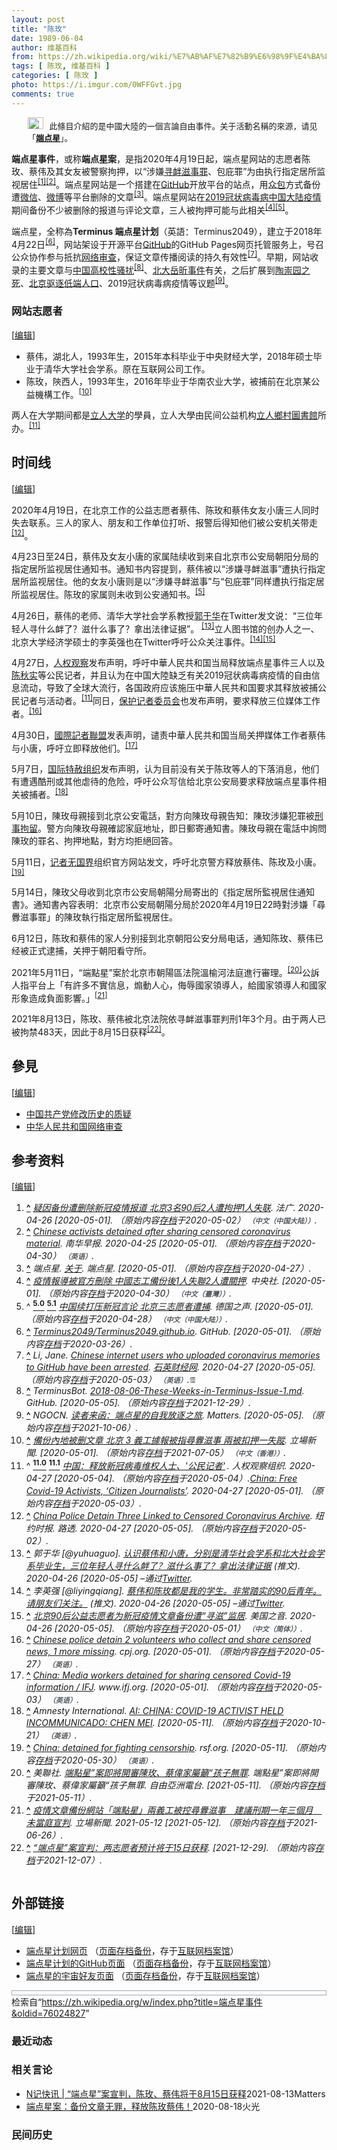 ```yaml
---
layout: post
title: "陈玫"
date: 1989-06-04
author: 维基百科
from: https://zh.wikipedia.org/wiki/%E7%AB%AF%E7%82%B9%E6%98%9F%E4%BA%8B%E4%BB%B6
tags: [ 陈玫, 维基百科 ]
categories: [ 陈玫 ]
photo: https://i.imgur.com/0WFFGvt.jpg
comments: true
---
```

<div class="mw-content-ltr mw-parser-output" lang="zh" dir="ltr"><style data-mw-deduplicate="TemplateStyles:r85100532">.mw-parser-output .hatnote{font-size:small}.mw-parser-output div.hatnote{padding-left:2em;margin-bottom:0.8em;margin-top:0.8em}.mw-parser-output .hatnote-notice-img::after{content:"\202f \202f \202f \202f "}.mw-parser-output .hatnote-notice-img-small::after{content:"\202f \202f "}.mw-parser-output .hatnote+link+.hatnote{margin-top:-0.5em}body.skin-minerva .mw-parser-output .hatnote-notice-img,body.skin-minerva .mw-parser-output .hatnote-notice-img-small{display:none}@media print{body.ns-0 .mw-parser-output .hatnote{display:none!important}}</style><div role="note" class="hatnote navigation-not-searchable"><span class="noviewer hatnote-notice-img" typeof="mw:File"><a href="/wiki/Wikipedia:%E6%B6%88%E6%AD%A7%E4%B9%89" title="Wikipedia:消歧义"><img alt="" src="//upload.wikimedia.org/wikipedia/commons/thumb/5/5f/Disambig_gray.svg/25px-Disambig_gray.svg.png" decoding="async" width="25" height="19" class="mw-file-element" srcset="//upload.wikimedia.org/wikipedia/commons/thumb/5/5f/Disambig_gray.svg/38px-Disambig_gray.svg.png 1.5x, //upload.wikimedia.org/wikipedia/commons/thumb/5/5f/Disambig_gray.svg/50px-Disambig_gray.svg.png 2x" data-file-width="220" data-file-height="168"></a></span>此條目介紹的是中國大陸的一個言論自由事件。关于活動名稱的來源，请见「<b><a href="/wiki/%E7%AB%AF%E7%82%B9%E6%98%9F" title="端点星">端点星</a></b>」。</div>
<p><b>端点星事件</b>，或称<b>端点星案</b>，是指2020年4月19日起，端点星网站的志愿者陈玫、蔡伟及其女友被警察拘押，以“涉嫌<a href="/wiki/%E5%AF%BB%E8%A1%85%E6%BB%8B%E4%BA%8B%E7%BD%AA" title="寻衅滋事罪">寻衅滋事罪</a>、包庇罪”为由执行指定居所监视居住<sup id="cite_ref-1" class="reference"><a href="#cite_note-1"><span class="cite-bracket">[</span>1<span class="cite-bracket">]</span></a></sup><sup id="cite_ref-2" class="reference"><a href="#cite_note-2"><span class="cite-bracket">[</span>2<span class="cite-bracket">]</span></a></sup>。端点星网站是一个搭建在<a href="/wiki/GitHub" title="GitHub">GitHub</a>开放平台的站点，用<a href="/wiki/%E4%BC%97%E5%8C%85" title="众包">众包</a>方式备份遭<a href="/wiki/%E5%BE%AE%E4%BF%A1" title="微信">微信</a>、<a href="/wiki/%E5%BE%AE%E5%8D%9A" class="mw-disambig" title="微博">微博</a>等平台删除的文章<sup id="cite_ref-3" class="reference"><a href="#cite_note-3"><span class="cite-bracket">[</span>3<span class="cite-bracket">]</span></a></sup>。端点星网站在<a href="/wiki/2019%E5%86%A0%E7%8A%B6%E7%97%85%E6%AF%92%E7%97%85%E4%B8%AD%E5%9B%BD%E5%A4%A7%E9%99%86%E7%96%AB%E6%83%85" title="2019冠状病毒病中国大陆疫情">2019冠状病毒病中国大陆疫情</a>期间备份不少被删除的报道与评论文章，三人被拘押可能与此相关<sup id="cite_ref-:0_4-0" class="reference"><a href="#cite_note-:0-4"><span class="cite-bracket">[</span>4<span class="cite-bracket">]</span></a></sup><sup id="cite_ref-:1_5-0" class="reference"><a href="#cite_note-:1-5"><span class="cite-bracket">[</span>5<span class="cite-bracket">]</span></a></sup>。
</p>
<meta property="mw:PageProp/toc">
<div class="mw-heading mw-heading2"></div>
<p>端点星，全称為<b>Terminus 端点星计划</b>（英語：<span lang="en">Terminus2049</span>），建立于2018年4月22日<sup id="cite_ref-github_6-0" class="reference"><a href="#cite_note-github-6"><span class="cite-bracket">[</span>6<span class="cite-bracket">]</span></a></sup>，网站架设于开源平台<a href="/wiki/GitHub" title="GitHub">GitHub</a>的GitHub Pages网页托管服务上，号召公众协作参与抵抗<a href="/wiki/%E4%B8%AD%E5%8D%8E%E4%BA%BA%E6%B0%91%E5%85%B1%E5%92%8C%E5%9B%BD%E7%BD%91%E7%BB%9C%E5%AE%A1%E6%9F%A5" title="中华人民共和国网络审查">网络审查</a>，保证文章传播阅读的持久有效性<sup id="cite_ref-7" class="reference"><a href="#cite_note-7"><span class="cite-bracket">[</span>7<span class="cite-bracket">]</span></a></sup>。早期，网站收录的主要文章与<a href="/wiki/%EF%BC%83MeToo_(%E4%B8%AD%E5%9C%8B%E5%A4%A7%E9%99%B8)" title="＃MeToo (中國大陸)">中国高校性骚扰</a><sup id="cite_ref-8" class="reference"><a href="#cite_note-8"><span class="cite-bracket">[</span>8<span class="cite-bracket">]</span></a></sup>、<a href="/wiki/%E5%8C%97%E5%A4%A7%E5%B2%B3%E6%98%95%E4%BA%8B%E4%BB%B6" title="北大岳昕事件">北大岳昕事件</a>有关，之后扩展到<a href="/wiki/%E9%99%B6%E5%B4%87%E5%9B%AD%E4%BA%8B%E4%BB%B6" title="陶崇园事件">陶崇园之死</a>、<a href="/wiki/2017%E5%B9%B4%E5%8C%97%E4%BA%AC%E5%AE%89%E5%85%A8%E9%9A%90%E6%82%A3%E6%8E%92%E6%9F%A5%E6%95%B4%E6%94%B9%E8%A1%8C%E5%8A%A8" title="2017年北京安全隐患排查整改行动">北京驱逐低端人口</a>、2019冠状病毒病疫情等议题<sup id="cite_ref-9" class="reference"><a href="#cite_note-9"><span class="cite-bracket">[</span>9<span class="cite-bracket">]</span></a></sup>。
</p>
<div class="mw-heading mw-heading3"><h3 id="网站志愿者"><span id=".E7.BD.91.E7.AB.99.E5.BF.97.E6.84.BF.E8.80.85"></span>网站志愿者</h3><span class="mw-editsection"><span class="mw-editsection-bracket">[</span><a href="/w/index.php?title=%E7%AB%AF%E7%82%B9%E6%98%9F%E4%BA%8B%E4%BB%B6&amp;action=edit&amp;section=2" title="编辑章节：网站志愿者"><span>编辑</span></a><span class="mw-editsection-bracket">]</span></span></div>
<ul><li>蔡伟，湖北人，1993年生，2015年本科毕业于中央财经大学，2018年硕士毕业于清华大学社会学系。原在互联网公司工作。</li>
<li>陈玫，陝西人，1993年生，2016年毕业于华南农业大学，被捕前在北京某公益機構工作。<sup id="cite_ref-lcxw_10-0" class="reference"><a href="#cite_note-lcxw-10"><span class="cite-bracket">[</span>10<span class="cite-bracket">]</span></a></sup></li></ul>
<p>两人在大学期间都是<a href="/wiki/%E7%AB%8B%E4%BA%BA%E5%A4%A7%E5%AD%A6" title="立人大学">立人大学</a>的學員，立人大學由民间公益机构<a href="/wiki/%E7%AB%8B%E4%BA%BA%E9%84%89%E6%9D%91%E5%9C%96%E6%9B%B8%E9%A4%A8" title="立人鄉村圖書館">立人鄉村圖書館</a>所办。<sup id="cite_ref-rqgc_11-0" class="reference"><a href="#cite_note-rqgc-11"><span class="cite-bracket">[</span>11<span class="cite-bracket">]</span></a></sup>
</p>
<div class="mw-heading mw-heading2"><h2 id="时间线"><span id=".E6.97.B6.E9.97.B4.E7.BA.BF"></span>时间线</h2><span class="mw-editsection"><span class="mw-editsection-bracket">[</span><a href="/w/index.php?title=%E7%AB%AF%E7%82%B9%E6%98%9F%E4%BA%8B%E4%BB%B6&amp;action=edit&amp;section=3" title="编辑章节：时间线"><span>编辑</span></a><span class="mw-editsection-bracket">]</span></span></div>
<p>2020年4月19日，在北京工作的公益志愿者蔡伟、陈玫和蔡伟女友小唐三人同时失去联系。三人的家人、朋友和工作单位打听、报警后得知他们被公安机关带走<sup id="cite_ref-12" class="reference"><a href="#cite_note-12"><span class="cite-bracket">[</span>12<span class="cite-bracket">]</span></a></sup>。
</p><p>4月23日至24日，蔡伟及女友小唐的家属陆续收到来自北京市公安局朝阳分局的指定居所监视居住通知书。通知书内容提到，蔡伟被以“涉嫌寻衅滋事”遭执行指定居所监视居住。他的女友小唐则是以“涉嫌寻衅滋事”与“包庇罪”同样遭执行指定居所监视居住。陈玫的家属则未收到公安通知书。<sup id="cite_ref-:1_5-1" class="reference"><a href="#cite_note-:1-5"><span class="cite-bracket">[</span>5<span class="cite-bracket">]</span></a></sup>
</p><p>4月26日，蔡伟的老师、清华大学社会学系教授<a href="/wiki/%E9%83%AD%E4%BA%8E%E5%8D%8E" title="郭于华">郭于华</a>在Twitter发文说：“三位年轻人寻什么衅了？滋什么事了？拿出法律证据”。 <sup id="cite_ref-13" class="reference"><a href="#cite_note-13"><span class="cite-bracket">[</span>13<span class="cite-bracket">]</span></a></sup>立人图书馆的创办人之一、北京大学经济学硕士的李英强也在Twitter呼吁公众关注事件。<sup id="cite_ref-14" class="reference"><a href="#cite_note-14"><span class="cite-bracket">[</span>14<span class="cite-bracket">]</span></a></sup><sup id="cite_ref-15" class="reference"><a href="#cite_note-15"><span class="cite-bracket">[</span>15<span class="cite-bracket">]</span></a></sup>
</p><p>4月27日，<a href="/wiki/%E4%BA%BA%E6%9D%83%E8%A7%82%E5%AF%9F" title="人权观察">人权观察</a>发布声明，呼吁中華人民共和国当局释放端点星事件三人以及<a href="/wiki/%E9%99%88%E7%A7%8B%E5%AE%9E_(%E5%BE%8B%E5%B8%88)" title="陈秋实 (律师)">陈秋实</a>等公民记者，并且认为在中国大陸缺乏有关2019冠状病毒病疫情的自由信息流动，导致了全球大流行，各国政府应该施压中華人民共和国要求其释放被捕公民记者与活动者。<sup id="cite_ref-rqgc_11-1" class="reference"><a href="#cite_note-rqgc-11"><span class="cite-bracket">[</span>11<span class="cite-bracket">]</span></a></sup>同日，<a href="/wiki/%E4%BF%9D%E6%8A%A4%E8%AE%B0%E8%80%85%E5%A7%94%E5%91%98%E4%BC%9A" class="mw-redirect" title="保护记者委员会">保护记者委员会</a>也发布声明，要求释放三位媒体工作者。<sup id="cite_ref-16" class="reference"><a href="#cite_note-16"><span class="cite-bracket">[</span>16<span class="cite-bracket">]</span></a></sup>
</p><p>4月30日，<a href="/wiki/%E5%9C%8B%E9%9A%9B%E8%A8%98%E8%80%85%E8%81%AF%E7%9B%9F" title="國際記者聯盟">國際記者聯盟</a>发表声明，谴责中華人民共和国当局关押媒体工作者蔡伟与小唐，呼吁立即释放他们。<sup id="cite_ref-17" class="reference"><a href="#cite_note-17"><span class="cite-bracket">[</span>17<span class="cite-bracket">]</span></a></sup>
</p><p>5月7日，<a href="/wiki/%E5%9B%BD%E9%99%85%E7%89%B9%E8%B5%A6%E7%BB%84%E7%BB%87" class="mw-redirect" title="国际特赦组织">国际特赦组织</a>发布声明，认为目前没有关于陈玫等人的下落消息，他们有遭遇酷刑或其他虐待的危险，呼吁公众写信给北京公安局要求释放端点星事件相关被捕者。<sup id="cite_ref-18" class="reference"><a href="#cite_note-18"><span class="cite-bracket">[</span>18<span class="cite-bracket">]</span></a></sup>
</p><p>5月10日，陳玫母親接到北京公安電話，對方向陳玫母親告知：陳玫涉嫌犯罪被<a href="/wiki/%E5%88%91%E4%BA%8B%E6%8B%98%E7%95%99" class="mw-redirect" title="刑事拘留">刑事拘留</a>。警方向陳玫母親確認家庭地址，即日郵寄通知書。陳玫母親在電話中詢問陳玫的罪名、拘押地點，對方均拒絕回答。
</p><p>5月11日，<a href="/wiki/%E8%AE%B0%E8%80%85%E6%97%A0%E5%9B%BD%E7%95%8C" class="mw-redirect" title="记者无国界">记者无国界</a>组织官方网站发文，呼吁北京警方释放蔡伟、陈玫及小唐。<sup id="cite_ref-19" class="reference"><a href="#cite_note-19"><span class="cite-bracket">[</span>19<span class="cite-bracket">]</span></a></sup>
</p><p>5月14日，陳玫父母收到北京市公安局朝陽分局寄出的《指定居所監視居住通知書》。通知書內容表明：北京市公安局朝陽分局於2020年4月19日22時對涉嫌「尋釁滋事罪」的陳玫執行指定居所監視居住。
</p><p>6月12日，陈玫和蔡伟的家人分别接到北京朝阳公安分局电话，通知陈玫、蔡伟已经被正式逮捕，关押于朝阳看守所。
</p><p>2021年5月11日，“端點星”案於北京市朝陽區法院溫榆河法庭進行審理。<sup id="cite_ref-20" class="reference"><a href="#cite_note-20"><span class="cite-bracket">[</span>20<span class="cite-bracket">]</span></a></sup>公訴人指平台上「有許多不實信息，煽動人心，侮辱國家領導人，給國家領導人和國家形象造成負面影響。」<sup id="cite_ref-21" class="reference"><a href="#cite_note-21"><span class="cite-bracket">[</span>21<span class="cite-bracket">]</span></a></sup>
</p><p>2021年8月13日，陈玫、蔡伟被北京法院依寻衅滋事罪判刑1年3个月。由于两人已被拘禁483天，因此于8月15日获释<sup id="cite_ref-22" class="reference"><a href="#cite_note-22"><span class="cite-bracket">[</span>22<span class="cite-bracket">]</span></a></sup>。
</p>
<div class="mw-heading mw-heading2"><h2 id="參見"><span id=".E5.8F.83.E8.A6.8B"></span>參見</h2><span class="mw-editsection"><span class="mw-editsection-bracket">[</span><a href="/w/index.php?title=%E7%AB%AF%E7%82%B9%E6%98%9F%E4%BA%8B%E4%BB%B6&amp;action=edit&amp;section=4" title="编辑章节：參見"><span>编辑</span></a><span class="mw-editsection-bracket">]</span></span></div>
<ul><li><a href="/wiki/%E4%B8%AD%E5%9B%BD%E5%85%B1%E4%BA%A7%E5%85%9A%E4%BF%AE%E6%94%B9%E5%8E%86%E5%8F%B2%E7%9A%84%E8%B4%A8%E7%96%91" title="中国共产党修改历史的质疑">中国共产党修改历史的质疑</a></li>
<li><a href="/wiki/%E4%B8%AD%E5%8D%8E%E4%BA%BA%E6%B0%91%E5%85%B1%E5%92%8C%E5%9B%BD%E7%BD%91%E7%BB%9C%E5%AE%A1%E6%9F%A5" title="中华人民共和国网络审查">中华人民共和国网络审查</a></li></ul>
<div class="mw-heading mw-heading2"><h2 id="参考资料"><span id=".E5.8F.82.E8.80.83.E8.B5.84.E6.96.99"></span>参考资料</h2><span class="mw-editsection"><span class="mw-editsection-bracket">[</span><a href="/w/index.php?title=%E7%AB%AF%E7%82%B9%E6%98%9F%E4%BA%8B%E4%BB%B6&amp;action=edit&amp;section=5" title="编辑章节：参考资料"><span>编辑</span></a><span class="mw-editsection-bracket">]</span></span></div>
<div class="reflist columns references-column-width" style="-moz-column-width: 30em; -webkit-column-width: 30em; column-width: 30em; list-style-type: decimal;">
<ol class="references">
<li id="cite_note-1"><span class="mw-cite-backlink"><b><a href="#cite_ref-1">^</a></b></span> <span class="reference-text"><cite class="citation web"><a rel="nofollow" class="external text" href="http://www.rfi.fr/cn/%E4%B8%AD%E5%9B%BD/20200426-%E7%96%91%E5%9B%A0%E5%A4%87%E4%BB%BD%E9%81%AD%E5%88%A0%E9%99%A4%E6%96%B0%E5%86%A0%E7%96%AB%E6%83%85%E6%8A%A5%E9%81%93-%E5%8C%97%E4%BA%AC3%E5%90%8D90%E5%90%8E2%E4%BA%BA%E9%81%AD%E6%8B%98%E6%8A%BC1%E4%BA%BA%E5%A4%B1%E8%81%94">疑因备份遭删除新冠疫情报道 北京3名90后2人遭拘押1人失联</a>. 法广. 2020-04-26 <span class="reference-accessdate"> [<span class="nowrap">2020-05-01</span>]</span>. （原始内容<a rel="nofollow" class="external text" href="https://web.archive.org/web/20200502183751/http://www.rfi.fr/cn/%E4%B8%AD%E5%9B%BD/20200426-%E7%96%91%E5%9B%A0%E5%A4%87%E4%BB%BD%E9%81%AD%E5%88%A0%E9%99%A4%E6%96%B0%E5%86%A0%E7%96%AB%E6%83%85%E6%8A%A5%E9%81%93-%E5%8C%97%E4%BA%AC3%E5%90%8D90%E5%90%8E2%E4%BA%BA%E9%81%AD%E6%8B%98%E6%8A%BC1%E4%BA%BA%E5%A4%B1%E8%81%94">存档</a>于2020-05-02） <span style="font-family: sans-serif; cursor: default; color:var(--color-subtle, #54595d); font-size: 0.8em; bottom: 0.1em; font-weight: bold;" title="连接到中文（中国大陆）网页">（中文（中国大陆））</span>.</cite><span title="ctx_ver=Z39.88-2004&amp;rfr_id=info%3Asid%2Fzh.wikipedia.org%3A%E7%AB%AF%E7%82%B9%E6%98%9F%E4%BA%8B%E4%BB%B6&amp;rft.atitle=%E7%96%91%E5%9B%A0%E5%A4%87%E4%BB%BD%E9%81%AD%E5%88%A0%E9%99%A4%E6%96%B0%E5%86%A0%E7%96%AB%E6%83%85%E6%8A%A5%E9%81%93+%E5%8C%97%E4%BA%AC3%E5%90%8D90%E5%90%8E2%E4%BA%BA%E9%81%AD%E6%8B%98%E6%8A%BC1%E4%BA%BA%E5%A4%B1%E8%81%94&amp;rft.date=2020-04-26&amp;rft.genre=unknown&amp;rft.jtitle=%E6%B3%95%E5%B9%BF&amp;rft_id=http%3A%2F%2Fwww.rfi.fr%2Fcn%2F%25E4%25B8%25AD%25E5%259B%25BD%2F20200426-%25E7%2596%2591%25E5%259B%25A0%25E5%25A4%2587%25E4%25BB%25BD%25E9%2581%25AD%25E5%2588%25A0%25E9%2599%25A4%25E6%2596%25B0%25E5%2586%25A0%25E7%2596%25AB%25E6%2583%2585%25E6%258A%25A5%25E9%2581%2593-%25E5%258C%2597%25E4%25BA%25AC3%25E5%2590%258D90%25E5%2590%258E2%25E4%25BA%25BA%25E9%2581%25AD%25E6%258B%2598%25E6%258A%25BC1%25E4%25BA%25BA%25E5%25A4%25B1%25E8%2581%2594&amp;rft_val_fmt=info%3Aofi%2Ffmt%3Akev%3Amtx%3Ajournal" class="Z3988"><span style="display:none;">&nbsp;</span></span></span>
</li>
<li id="cite_note-2"><span class="mw-cite-backlink"><b><a href="#cite_ref-2">^</a></b></span> <span class="reference-text"><cite class="citation web"><a rel="nofollow" class="external text" href="https://www.scmp.com/news/china/politics/article/3081569/chinese-activists-detained-after-sharing-censored-coronavirus">Chinese activists detained after sharing censored coronavirus material</a>. 南华早报. 2020-04-25 <span class="reference-accessdate"> [<span class="nowrap">2020-05-01</span>]</span>. （原始内容<a rel="nofollow" class="external text" href="https://web.archive.org/web/20200430200006/https://www.scmp.com/news/china/politics/article/3081569/chinese-activists-detained-after-sharing-censored-coronavirus">存档</a>于2020-04-30） <span style="font-family: sans-serif; cursor: default; color:var(--color-subtle, #54595d); font-size: 0.8em; bottom: 0.1em; font-weight: bold;" title="连接到英语网页">（英语）</span>.</cite><span title="ctx_ver=Z39.88-2004&amp;rfr_id=info%3Asid%2Fzh.wikipedia.org%3A%E7%AB%AF%E7%82%B9%E6%98%9F%E4%BA%8B%E4%BB%B6&amp;rft.atitle=Chinese+activists+detained+after+sharing+censored+coronavirus+material&amp;rft.date=2020-04-25&amp;rft.genre=unknown&amp;rft.jtitle=%E5%8D%97%E5%8D%8E%E6%97%A9%E6%8A%A5&amp;rft_id=https%3A%2F%2Fwww.scmp.com%2Fnews%2Fchina%2Fpolitics%2Farticle%2F3081569%2Fchinese-activists-detained-after-sharing-censored-coronavirus&amp;rft_val_fmt=info%3Aofi%2Ffmt%3Akev%3Amtx%3Ajournal" class="Z3988"><span style="display:none;">&nbsp;</span></span></span>
</li>
<li id="cite_note-3"><span class="mw-cite-backlink"><b><a href="#cite_ref-3">^</a></b></span> <span class="reference-text"><cite class="citation web">端点星. <a rel="nofollow" class="external text" href="https://terminus2049.github.io/about.html">关于</a>. 端点星.  <span class="reference-accessdate"> [<span class="nowrap">2020-05-01</span>]</span>. （原始内容<a rel="nofollow" class="external text" href="https://web.archive.org/web/20200427154339/https://terminus2049.github.io/about.html">存档</a>于2020-04-27）.</cite><span title="ctx_ver=Z39.88-2004&amp;rfr_id=info%3Asid%2Fzh.wikipedia.org%3A%E7%AB%AF%E7%82%B9%E6%98%9F%E4%BA%8B%E4%BB%B6&amp;rft.atitle=%E5%85%B3%E4%BA%8E&amp;rft.au=%E7%AB%AF%E7%82%B9%E6%98%9F&amp;rft.genre=unknown&amp;rft.jtitle=%E7%AB%AF%E7%82%B9%E6%98%9F&amp;rft_id=https%3A%2F%2Fterminus2049.github.io%2Fabout.html&amp;rft_val_fmt=info%3Aofi%2Ffmt%3Akev%3Amtx%3Ajournal" class="Z3988"><span style="display:none;">&nbsp;</span></span></span>
</li>
<li id="cite_note-:0-4"><span class="mw-cite-backlink"><b><a href="#cite_ref-:0_4-0">^</a></b></span> <span class="reference-text"><cite class="citation web"><a rel="nofollow" class="external text" href="https://www.cna.com.tw/news/firstnews/202004260021.aspx">疫情報導被官方刪除 中國志工備份後1人失聯2人遭關押</a>. 中央社.  <span class="reference-accessdate"> [<span class="nowrap">2020-05-01</span>]</span>. （原始内容<a rel="nofollow" class="external text" href="https://web.archive.org/web/20200430173410/https://www.cna.com.tw/news/firstnews/202004260021.aspx">存档</a>于2020-04-30） <span style="font-family: sans-serif; cursor: default; color:var(--color-subtle, #54595d); font-size: 0.8em; bottom: 0.1em; font-weight: bold;" title="连接到中文（臺灣）网页">（中文（臺灣））</span>.</cite><span title="ctx_ver=Z39.88-2004&amp;rfr_id=info%3Asid%2Fzh.wikipedia.org%3A%E7%AB%AF%E7%82%B9%E6%98%9F%E4%BA%8B%E4%BB%B6&amp;rft.atitle=%E7%96%AB%E6%83%85%E5%A0%B1%E5%B0%8E%E8%A2%AB%E5%AE%98%E6%96%B9%E5%88%AA%E9%99%A4+%E4%B8%AD%E5%9C%8B%E5%BF%97%E5%B7%A5%E5%82%99%E4%BB%BD%E5%BE%8C1%E4%BA%BA%E5%A4%B1%E8%81%AF2%E4%BA%BA%E9%81%AD%E9%97%9C%E6%8A%BC&amp;rft.genre=unknown&amp;rft.jtitle=%E4%B8%AD%E5%A4%AE%E7%A4%BE&amp;rft_id=https%3A%2F%2Fwww.cna.com.tw%2Fnews%2Ffirstnews%2F202004260021.aspx&amp;rft_val_fmt=info%3Aofi%2Ffmt%3Akev%3Amtx%3Ajournal" class="Z3988"><span style="display:none;">&nbsp;</span></span></span>
</li>
<li id="cite_note-:1-5"><span class="mw-cite-backlink">^ <a href="#cite_ref-:1_5-0"><sup><b>5.0</b></sup></a> <a href="#cite_ref-:1_5-1"><sup><b>5.1</b></sup></a></span> <span class="reference-text"><cite class="citation web"><a rel="nofollow" class="external text" href="https://www.dw.com/zh/%E4%B8%AD%E5%9B%BD%E7%BB%AD%E6%89%93%E5%8E%8B%E6%96%B0%E5%86%A0%E8%A8%80%E8%AE%BA-%E5%8C%97%E4%BA%AC%E4%B8%89%E5%BF%97%E6%84%BF%E8%80%85%E9%81%AD%E6%8D%95/a-53255271">中国续打压新冠言论 北京三志愿者遭捕</a>. 德国之声.  <span class="reference-accessdate"> [<span class="nowrap">2020-05-01</span>]</span>. （原始内容<a rel="nofollow" class="external text" href="https://web.archive.org/web/20200428205505/https://www.dw.com/zh/%E4%B8%AD%E5%9B%BD%E7%BB%AD%E6%89%93%E5%8E%8B%E6%96%B0%E5%86%A0%E8%A8%80%E8%AE%BA-%E5%8C%97%E4%BA%AC%E4%B8%89%E5%BF%97%E6%84%BF%E8%80%85%E9%81%AD%E6%8D%95/a-53255271">存档</a>于2020-04-28） <span style="font-family: sans-serif; cursor: default; color:var(--color-subtle, #54595d); font-size: 0.8em; bottom: 0.1em; font-weight: bold;" title="连接到中文（中国大陆）网页">（中文（中国大陆））</span>.</cite><span title="ctx_ver=Z39.88-2004&amp;rfr_id=info%3Asid%2Fzh.wikipedia.org%3A%E7%AB%AF%E7%82%B9%E6%98%9F%E4%BA%8B%E4%BB%B6&amp;rft.atitle=%E4%B8%AD%E5%9B%BD%E7%BB%AD%E6%89%93%E5%8E%8B%E6%96%B0%E5%86%A0%E8%A8%80%E8%AE%BA+%E5%8C%97%E4%BA%AC%E4%B8%89%E5%BF%97%E6%84%BF%E8%80%85%E9%81%AD%E6%8D%95&amp;rft.genre=unknown&amp;rft.jtitle=%E5%BE%B7%E5%9B%BD%E4%B9%8B%E5%A3%B0&amp;rft_id=https%3A%2F%2Fwww.dw.com%2Fzh%2F%25E4%25B8%25AD%25E5%259B%25BD%25E7%25BB%25AD%25E6%2589%2593%25E5%258E%258B%25E6%2596%25B0%25E5%2586%25A0%25E8%25A8%2580%25E8%25AE%25BA-%25E5%258C%2597%25E4%25BA%25AC%25E4%25B8%2589%25E5%25BF%2597%25E6%2584%25BF%25E8%2580%2585%25E9%2581%25AD%25E6%258D%2595%2Fa-53255271&amp;rft_val_fmt=info%3Aofi%2Ffmt%3Akev%3Amtx%3Ajournal" class="Z3988"><span style="display:none;">&nbsp;</span></span></span>
</li>
<li id="cite_note-github-6"><span class="mw-cite-backlink"><b><a href="#cite_ref-github_6-0">^</a></b></span> <span class="reference-text"><cite class="citation web"><a rel="nofollow" class="external text" href="https://github.com/Terminus2049/Terminus2049.github.io">Terminus2049/Terminus2049.github.io</a>. GitHub.  <span class="reference-accessdate"> [<span class="nowrap">2020-05-01</span>]</span>. （原始内容<a rel="nofollow" class="external text" href="https://web.archive.org/web/20200326000553/https://github.com/Terminus2049/Terminus2049.github.io">存档</a>于2020-03-26）.</cite><span title="ctx_ver=Z39.88-2004&amp;rfr_id=info%3Asid%2Fzh.wikipedia.org%3A%E7%AB%AF%E7%82%B9%E6%98%9F%E4%BA%8B%E4%BB%B6&amp;rft.atitle=Terminus2049%2FTerminus2049.github.io&amp;rft.genre=unknown&amp;rft.jtitle=GitHub&amp;rft_id=https%3A%2F%2Fgithub.com%2FTerminus2049%2FTerminus2049.github.io&amp;rft_val_fmt=info%3Aofi%2Ffmt%3Akev%3Amtx%3Ajournal" class="Z3988"><span style="display:none;">&nbsp;</span></span></span>
</li>
<li id="cite_note-7"><span class="mw-cite-backlink"><b><a href="#cite_ref-7">^</a></b></span> <span class="reference-text"><cite class="citation news">Li, Jane. <a rel="nofollow" class="external text" href="https://qz.com/1846277/china-arrests-users-behind-github-coronavirus-memories-page/">Chinese internet users who uploaded coronavirus memories to GitHub have been arrested</a>. <a href="/wiki/%E7%9F%B3%E8%8B%B1%E8%B4%A2%E7%BB%8F%E7%BD%91" title="石英财经网">石英财经网</a>. 2020-04-27 <span class="reference-accessdate"> [<span class="nowrap">2020-05-05</span>]</span>. （原始内容<a rel="nofollow" class="external text" href="https://web.archive.org/web/20200503234246/https://qz.com/1846277/china-arrests-users-behind-github-coronavirus-memories-page/">存档</a>于2020-05-03） <span style="font-family: sans-serif; cursor: default; color:var(--color-subtle, #54595d); font-size: 0.8em; bottom: 0.1em; font-weight: bold;" title="连接到英语网页">（英语）</span>.</cite><span title="ctx_ver=Z39.88-2004&amp;rfr_id=info%3Asid%2Fzh.wikipedia.org%3A%E7%AB%AF%E7%82%B9%E6%98%9F%E4%BA%8B%E4%BB%B6&amp;rft.atitle=Chinese+internet+users+who+uploaded+coronavirus+memories+to+GitHub+have+been+arrested&amp;rft.aufirst=Jane&amp;rft.aulast=Li&amp;rft.date=2020-04-27&amp;rft.genre=article&amp;rft.jtitle=%E7%9F%B3%E8%8B%B1%E8%B4%A2%E7%BB%8F%E7%BD%91&amp;rft_id=https%3A%2F%2Fqz.com%2F1846277%2Fchina-arrests-users-behind-github-coronavirus-memories-page%2F&amp;rft_val_fmt=info%3Aofi%2Ffmt%3Akev%3Amtx%3Ajournal" class="Z3988"><span style="display:none;">&nbsp;</span></span><span style="font-size:0.95em; font-size: 90%; color: #555"><span typeof="mw:File"><span title="需付费查阅"><img alt="需付费查阅" src="//upload.wikimedia.org/wikipedia/commons/thumb/c/c8/Lock-red-alt.svg/9px-Lock-red-alt.svg.png" decoding="async" width="9" height="14" class="mw-file-element" srcset="//upload.wikimedia.org/wikipedia/commons/thumb/c/c8/Lock-red-alt.svg/14px-Lock-red-alt.svg.png 1.5x, //upload.wikimedia.org/wikipedia/commons/thumb/c/c8/Lock-red-alt.svg/18px-Lock-red-alt.svg.png 2x" data-file-width="512" data-file-height="813"></span></span></span></span>
</li>
<li id="cite_note-8"><span class="mw-cite-backlink"><b><a href="#cite_ref-8">^</a></b></span> <span class="reference-text"><cite class="citation web">TerminusBot. <a rel="nofollow" class="external text" href="https://github.com/Terminus2049/Terminus2049.github.io/blob/master/_posts/2018-08-06-These-Weeks-in-Terminus-Issue-1.md">2018-08-06-These-Weeks-in-Terminus-Issue-1.md</a>. GitHub.  <span class="reference-accessdate"> [<span class="nowrap">2020-05-05</span>]</span>. （原始内容<a rel="nofollow" class="external text" href="https://web.archive.org/web/20211229134649/https://github.com/Terminus2049/Terminus2049.github.io/blob/master/_posts/2018-08-06-These-Weeks-in-Terminus-Issue-1.md">存档</a>于2021-12-29）.</cite><span title="ctx_ver=Z39.88-2004&amp;rfr_id=info%3Asid%2Fzh.wikipedia.org%3A%E7%AB%AF%E7%82%B9%E6%98%9F%E4%BA%8B%E4%BB%B6&amp;rft.atitle=2018-08-06-These-Weeks-in-Terminus-Issue-1.md&amp;rft.au=TerminusBot&amp;rft.genre=unknown&amp;rft.jtitle=GitHub&amp;rft_id=https%3A%2F%2Fgithub.com%2FTerminus2049%2FTerminus2049.github.io%2Fblob%2Fmaster%2F_posts%2F2018-08-06-These-Weeks-in-Terminus-Issue-1.md&amp;rft_val_fmt=info%3Aofi%2Ffmt%3Akev%3Amtx%3Ajournal" class="Z3988"><span style="display:none;">&nbsp;</span></span></span>
</li>
<li id="cite_note-9"><span class="mw-cite-backlink"><b><a href="#cite_ref-9">^</a></b></span> <span class="reference-text"><cite class="citation web">NGOCN. <a rel="nofollow" class="external text" href="https://matters.news/@ngocncat/%E8%AF%BB%E8%80%85%E6%9D%A5%E5%87%BD-%E7%AB%AF%E7%82%B9%E6%98%9F%E7%9A%84%E8%87%AA%E6%88%91%E6%94%BE%E9%80%90%E4%B9%8B%E6%97%85-bafyreihncqhk3lavhdlsd35v6mcaw3umqzpmofs4y6bzn6hazzxk64nyie">读者来函：端点星的自我放逐之旅</a>. Matters.  <span class="reference-accessdate"> [<span class="nowrap">2020-05-05</span>]</span>. （原始内容<a rel="nofollow" class="external text" href="https://web.archive.org/web/20211006225642/https://matters.news/@ngocncat/%E8%AF%BB%E8%80%85%E6%9D%A5%E5%87%BD-%E7%AB%AF%E7%82%B9%E6%98%9F%E7%9A%84%E8%87%AA%E6%88%91%E6%94%BE%E9%80%90%E4%B9%8B%E6%97%85-bafyreihncqhk3lavhdlsd35v6mcaw3umqzpmofs4y6bzn6hazzxk64nyie">存档</a>于2021-10-06）.</cite><span title="ctx_ver=Z39.88-2004&amp;rfr_id=info%3Asid%2Fzh.wikipedia.org%3A%E7%AB%AF%E7%82%B9%E6%98%9F%E4%BA%8B%E4%BB%B6&amp;rft.atitle=%E8%AF%BB%E8%80%85%E6%9D%A5%E5%87%BD%EF%BC%9A%E7%AB%AF%E7%82%B9%E6%98%9F%E7%9A%84%E8%87%AA%E6%88%91%E6%94%BE%E9%80%90%E4%B9%8B%E6%97%85&amp;rft.au=NGOCN&amp;rft.genre=unknown&amp;rft.jtitle=Matters&amp;rft_id=https%3A%2F%2Fmatters.news%2F%40ngocncat%2F%25E8%25AF%25BB%25E8%2580%2585%25E6%259D%25A5%25E5%2587%25BD-%25E7%25AB%25AF%25E7%2582%25B9%25E6%2598%259F%25E7%259A%2584%25E8%2587%25AA%25E6%2588%2591%25E6%2594%25BE%25E9%2580%2590%25E4%25B9%258B%25E6%2597%2585-bafyreihncqhk3lavhdlsd35v6mcaw3umqzpmofs4y6bzn6hazzxk64nyie&amp;rft_val_fmt=info%3Aofi%2Ffmt%3Akev%3Amtx%3Ajournal" class="Z3988"><span style="display:none;">&nbsp;</span></span></span>
</li>
<li id="cite_note-lcxw-10"><span class="mw-cite-backlink"><b><a href="#cite_ref-lcxw_10-0">^</a></b></span> <span class="reference-text"><cite class="citation web"><a rel="nofollow" class="external text" href="https://www.thestandnews.com/china/%E5%82%99%E4%BB%BD%E5%85%A7%E5%9C%B0%E8%A2%AB%E5%88%A0%E6%96%87%E7%AB%A0-%E5%8C%97%E4%BA%AC-3-%E7%BE%A9%E5%B7%A5%E6%93%9A%E5%A0%B1%E8%A2%AB%E6%8C%87%E5%B0%8B%E9%87%81%E6%BB%8B%E4%BA%8B-%E5%85%A9%E8%A2%AB%E6%89%A3%E6%8A%BC%E4%B8%80%E5%A4%B1%E8%B9%A4/">備份內地被删文章 北京 3 義工據報被指尋釁滋事 兩被扣押一失蹤</a>. 立場新聞.  <span class="reference-accessdate"> [<span class="nowrap">2020-05-01</span>]</span>. （原始内容<a rel="nofollow" class="external text" href="https://web.archive.org/web/20210705100333/https://www.thestandnews.com/china/%E5%82%99%E4%BB%BD%E5%85%A7%E5%9C%B0%E8%A2%AB%E5%88%A0%E6%96%87%E7%AB%A0-%E5%8C%97%E4%BA%AC-3-%E7%BE%A9%E5%B7%A5%E6%93%9A%E5%A0%B1%E8%A2%AB%E6%8C%87%E5%B0%8B%E9%87%81%E6%BB%8B%E4%BA%8B-%E5%85%A9%E8%A2%AB%E6%89%A3%E6%8A%BC%E4%B8%80%E5%A4%B1%E8%B9%A4">存档</a>于2021-07-05） <span style="font-family: sans-serif; cursor: default; color:var(--color-subtle, #54595d); font-size: 0.8em; bottom: 0.1em; font-weight: bold;" title="连接到中文（香港）网页">（中文（香港））</span>.</cite><span title="ctx_ver=Z39.88-2004&amp;rfr_id=info%3Asid%2Fzh.wikipedia.org%3A%E7%AB%AF%E7%82%B9%E6%98%9F%E4%BA%8B%E4%BB%B6&amp;rft.atitle=%E5%82%99%E4%BB%BD%E5%85%A7%E5%9C%B0%E8%A2%AB%E5%88%A0%E6%96%87%E7%AB%A0+%E5%8C%97%E4%BA%AC+3+%E7%BE%A9%E5%B7%A5%E6%93%9A%E5%A0%B1%E8%A2%AB%E6%8C%87%E5%B0%8B%E9%87%81%E6%BB%8B%E4%BA%8B+%E5%85%A9%E8%A2%AB%E6%89%A3%E6%8A%BC%E4%B8%80%E5%A4%B1%E8%B9%A4&amp;rft.genre=unknown&amp;rft.jtitle=%E7%AB%8B%E5%A0%B4%E6%96%B0%E8%81%9E&amp;rft_id=https%3A%2F%2Fwww.thestandnews.com%2Fchina%2F%25E5%2582%2599%25E4%25BB%25BD%25E5%2585%25A7%25E5%259C%25B0%25E8%25A2%25AB%25E5%2588%25A0%25E6%2596%2587%25E7%25AB%25A0-%25E5%258C%2597%25E4%25BA%25AC-3-%25E7%25BE%25A9%25E5%25B7%25A5%25E6%2593%259A%25E5%25A0%25B1%25E8%25A2%25AB%25E6%258C%2587%25E5%25B0%258B%25E9%2587%2581%25E6%25BB%258B%25E4%25BA%258B-%25E5%2585%25A9%25E8%25A2%25AB%25E6%2589%25A3%25E6%258A%25BC%25E4%25B8%2580%25E5%25A4%25B1%25E8%25B9%25A4%2F&amp;rft_val_fmt=info%3Aofi%2Ffmt%3Akev%3Amtx%3Ajournal" class="Z3988"><span style="display:none;">&nbsp;</span></span></span>
</li>
<li id="cite_note-rqgc-11"><span class="mw-cite-backlink">^ <a href="#cite_ref-rqgc_11-0"><sup><b>11.0</b></sup></a> <a href="#cite_ref-rqgc_11-1"><sup><b>11.1</b></sup></a></span> <span class="reference-text"><cite class="citation web"><a rel="nofollow" class="external text" href="https://www.hrw.org/zh-hans/news/2020/04/27/341507">中国：释放新冠病毒维权人士、'公民记者<span style="padding-right:0.2em;">'</span></a>. 人权观察组织. 2020-04-27 <span class="reference-accessdate"> [<span class="nowrap">2020-05-04</span>]</span>. （原始内容<a rel="nofollow" class="external text" href="https://web.archive.org/web/20200504110651/https://www.hrw.org/zh-hans/news/2020/04/27/341507">存档</a>于2020-05-04）.</cite><span title="ctx_ver=Z39.88-2004&amp;rfr_id=info%3Asid%2Fzh.wikipedia.org%3A%E7%AB%AF%E7%82%B9%E6%98%9F%E4%BA%8B%E4%BB%B6&amp;rft.atitle=%E4%B8%AD%E5%9B%BD%EF%BC%9A%E9%87%8A%E6%94%BE%E6%96%B0%E5%86%A0%E7%97%85%E6%AF%92%E7%BB%B4%E6%9D%83%E4%BA%BA%E5%A3%AB%E3%80%81%27%E5%85%AC%E6%B0%91%E8%AE%B0%E8%80%85%27&amp;rft.date=2020-04-27&amp;rft.genre=unknown&amp;rft.jtitle=%E4%BA%BA%E6%9D%83%E8%A7%82%E5%AF%9F%E7%BB%84%E7%BB%87&amp;rft_id=https%3A%2F%2Fwww.hrw.org%2Fzh-hans%2Fnews%2F2020%2F04%2F27%2F341507&amp;rft_val_fmt=info%3Aofi%2Ffmt%3Akev%3Amtx%3Ajournal" class="Z3988"><span style="display:none;">&nbsp;</span></span><cite class="citation web"><a rel="nofollow" class="external text" href="https://www.hrw.org/news/2020/04/27/china-free-covid-19-activists-citizen-journalists">China: Free Covid-19 Activists, ‘Citizen Journalists’</a>. 2020-04-27 <span class="reference-accessdate"> [<span class="nowrap">2020-05-01</span>]</span>. （原始内容<a rel="nofollow" class="external text" href="https://web.archive.org/web/20200503041910/https://www.hrw.org/news/2020/04/27/china-free-covid-19-activists-citizen-journalists">存档</a>于2020-05-03）.</cite><span title="ctx_ver=Z39.88-2004&amp;rfr_id=info%3Asid%2Fzh.wikipedia.org%3A%E7%AB%AF%E7%82%B9%E6%98%9F%E4%BA%8B%E4%BB%B6&amp;rft.btitle=China%3A+Free+Covid-19+Activists%2C+%E2%80%98Citizen+Journalists%E2%80%99&amp;rft.date=2020-04-27&amp;rft.genre=unknown&amp;rft_id=https%3A%2F%2Fwww.hrw.org%2Fnews%2F2020%2F04%2F27%2Fchina-free-covid-19-activists-citizen-journalists&amp;rft_val_fmt=info%3Aofi%2Ffmt%3Akev%3Amtx%3Abook" class="Z3988"><span style="display:none;">&nbsp;</span></span></span>
</li>
<li id="cite_note-12"><span class="mw-cite-backlink"><b><a href="#cite_ref-12">^</a></b></span> <span class="reference-text"><cite class="citation news"><a rel="nofollow" class="external text" href="https://www.nytimes.com/reuters/2020/04/27/world/asia/27reuters-health-coronavirus-china-rights.html">China Police Detain Three Linked to Censored Coronavirus Archive</a>. 纽约时报. 路透. 2020-04-27 <span class="reference-accessdate"> [<span class="nowrap">2020-05-05</span>]</span>. （原始内容<a rel="nofollow" class="external text" href="https://web.archive.org/web/20200502171339/https://www.nytimes.com/reuters/2020/04/27/world/asia/27reuters-health-coronavirus-china-rights.html">存档</a>于2020-05-02）.</cite><span title="ctx_ver=Z39.88-2004&amp;rfr_id=info%3Asid%2Fzh.wikipedia.org%3A%E7%AB%AF%E7%82%B9%E6%98%9F%E4%BA%8B%E4%BB%B6&amp;rft.atitle=China+Police+Detain+Three+Linked+to+Censored+Coronavirus+Archive&amp;rft.date=2020-04-27&amp;rft.genre=article&amp;rft.jtitle=%E7%BA%BD%E7%BA%A6%E6%97%B6%E6%8A%A5&amp;rft_id=https%3A%2F%2Fwww.nytimes.com%2Freuters%2F2020%2F04%2F27%2Fworld%2Fasia%2F27reuters-health-coronavirus-china-rights.html&amp;rft_val_fmt=info%3Aofi%2Ffmt%3Akev%3Amtx%3Ajournal" class="Z3988"><span style="display:none;">&nbsp;</span></span></span>
</li>
<li id="cite_note-13"><span class="mw-cite-backlink"><b><a href="#cite_ref-13">^</a></b></span> <span class="reference-text"><cite class="citation web">郭于华 [@yuhuaguo]. <a rel="nofollow" class="external text" href="https://twitter.com/yuhuaguo/status/1254368422906880003">认识蔡伟和小唐，分别是清华社会学系和北大社会学系毕业生，三位年轻人寻什么衅了？滋什么事了？拿出法律证据</a> (推文). 2020-04-26 <span class="reference-accessdate"> [<span class="nowrap">2020-05-05</span>]</span> –通过<a href="/wiki/Twitter" title="Twitter">Twitter</a>.</cite><span title="ctx_ver=Z39.88-2004&amp;rfr_id=info%3Asid%2Fzh.wikipedia.org%3A%E7%AB%AF%E7%82%B9%E6%98%9F%E4%BA%8B%E4%BB%B6&amp;rft.au=%E9%83%AD%E4%BA%8E%E5%8D%8E+%5B%40yuhuaguo%5D&amp;rft.btitle=%E8%AE%A4%E8%AF%86%E8%94%A1%E4%BC%9F%E5%92%8C%E5%B0%8F%E5%94%90%EF%BC%8C%E5%88%86%E5%88%AB%E6%98%AF%E6%B8%85%E5%8D%8E%E7%A4%BE%E4%BC%9A%E5%AD%A6%E7%B3%BB%E5%92%8C%E5%8C%97%E5%A4%A7%E7%A4%BE%E4%BC%9A%E5%AD%A6%E7%B3%BB%E6%AF%95%E4%B8%9A%E7%94%9F%EF%BC%8C%E4%B8%89%E4%BD%8D%E5%B9%B4%E8%BD%BB%E4%BA%BA%E5%AF%BB%E4%BB%80%E4%B9%88%E8%A1%85%E4%BA%86%EF%BC%9F%E6%BB%8B%E4%BB%80%E4%B9%88%E4%BA%8B%E4%BA%86%EF%BC%9F%E6%8B%BF%E5%87%BA%E6%B3%95%E5%BE%8B%E8%AF%81%E6%8D%AE&amp;rft.date=2020-04-26&amp;rft.genre=unknown&amp;rft_id=https%3A%2F%2Ftwitter.com%2Fyuhuaguo%2Fstatus%2F1254368422906880003&amp;rft_val_fmt=info%3Aofi%2Ffmt%3Akev%3Amtx%3Abook" class="Z3988"><span style="display:none;">&nbsp;</span></span>    </span>
</li>
<li id="cite_note-14"><span class="mw-cite-backlink"><b><a href="#cite_ref-14">^</a></b></span> <span class="reference-text"><cite class="citation web">李英强 [@liyingqiang]. <a rel="nofollow" class="external text" href="https://twitter.com/liyingqiang/status/1253997178520875008">蔡伟和陈玫都是我的学生。非常踏实的90后青年。请朋友们关注。</a> (推文). 2020-04-26 <span class="reference-accessdate"> [<span class="nowrap">2020-05-05</span>]</span> –通过<a href="/wiki/Twitter" title="Twitter">Twitter</a>.</cite><span title="ctx_ver=Z39.88-2004&amp;rfr_id=info%3Asid%2Fzh.wikipedia.org%3A%E7%AB%AF%E7%82%B9%E6%98%9F%E4%BA%8B%E4%BB%B6&amp;rft.au=%E6%9D%8E%E8%8B%B1%E5%BC%BA+%5B%40liyingqiang%5D&amp;rft.btitle=%E8%94%A1%E4%BC%9F%E5%92%8C%E9%99%88%E7%8E%AB%E9%83%BD%E6%98%AF%E6%88%91%E7%9A%84%E5%AD%A6%E7%94%9F%E3%80%82%E9%9D%9E%E5%B8%B8%E8%B8%8F%E5%AE%9E%E7%9A%8490%E5%90%8E%E9%9D%92%E5%B9%B4%E3%80%82%E8%AF%B7%E6%9C%8B%E5%8F%8B%E4%BB%AC%E5%85%B3%E6%B3%A8%E3%80%82&amp;rft.date=2020-04-26&amp;rft.genre=unknown&amp;rft_id=https%3A%2F%2Ftwitter.com%2Fliyingqiang%2Fstatus%2F1253997178520875008&amp;rft_val_fmt=info%3Aofi%2Ffmt%3Akev%3Amtx%3Abook" class="Z3988"><span style="display:none;">&nbsp;</span></span>    </span>
</li>
<li id="cite_note-15"><span class="mw-cite-backlink"><b><a href="#cite_ref-15">^</a></b></span> <span class="reference-text"><cite class="citation news"><a rel="nofollow" class="external text" href="https://www.voachinese.com/a/chinese-netizen-activists-detained-for-copying-deleted-coronavirus-material-20200426/5392655.html">北京90后公益志愿者为新冠疫情文章备份遭“寻滋”监居</a>. 美国之音. 2020-04-26 <span class="reference-accessdate"> [<span class="nowrap">2020-05-05</span>]</span>. （原始内容<a rel="nofollow" class="external text" href="https://web.archive.org/web/20200501192536/https://www.voachinese.com/a/chinese-netizen-activists-detained-for-copying-deleted-coronavirus-material-20200426/5392655.html">存档</a>于2020-05-01） <span style="font-family: sans-serif; cursor: default; color:var(--color-subtle, #54595d); font-size: 0.8em; bottom: 0.1em; font-weight: bold;" title="连接到中文（简体）网页">（中文（简体））</span>.</cite><span title="ctx_ver=Z39.88-2004&amp;rfr_id=info%3Asid%2Fzh.wikipedia.org%3A%E7%AB%AF%E7%82%B9%E6%98%9F%E4%BA%8B%E4%BB%B6&amp;rft.atitle=%E5%8C%97%E4%BA%AC90%E5%90%8E%E5%85%AC%E7%9B%8A%E5%BF%97%E6%84%BF%E8%80%85%E4%B8%BA%E6%96%B0%E5%86%A0%E7%96%AB%E6%83%85%E6%96%87%E7%AB%A0%E5%A4%87%E4%BB%BD%E9%81%AD%E2%80%9C%E5%AF%BB%E6%BB%8B%E2%80%9D%E7%9B%91%E5%B1%85&amp;rft.date=2020-04-26&amp;rft.genre=article&amp;rft.jtitle=%E7%BE%8E%E5%9B%BD%E4%B9%8B%E9%9F%B3&amp;rft_id=https%3A%2F%2Fwww.voachinese.com%2Fa%2Fchinese-netizen-activists-detained-for-copying-deleted-coronavirus-material-20200426%2F5392655.html&amp;rft_val_fmt=info%3Aofi%2Ffmt%3Akev%3Amtx%3Ajournal" class="Z3988"><span style="display:none;">&nbsp;</span></span></span>
</li>
<li id="cite_note-16"><span class="mw-cite-backlink"><b><a href="#cite_ref-16">^</a></b></span> <span class="reference-text"><cite class="citation web"><a rel="nofollow" class="external text" href="https://cpj.org/2020/04/chinese-police-detain-2-volunteers-who-collect-and.php">Chinese police detain 2 volunteers who collect and share censored news, 1 more missing</a>. cpj.org.  <span class="reference-accessdate"> [<span class="nowrap">2020-05-01</span>]</span>. （原始内容<a rel="nofollow" class="external text" href="https://web.archive.org/web/20200527054232/https://cpj.org/2020/04/chinese-police-detain-2-volunteers-who-collect-and.php">存档</a>于2020-05-27） <span style="font-family: sans-serif; cursor: default; color:var(--color-subtle, #54595d); font-size: 0.8em; bottom: 0.1em; font-weight: bold;" title="连接到英语网页">（英语）</span>.</cite><span title="ctx_ver=Z39.88-2004&amp;rfr_id=info%3Asid%2Fzh.wikipedia.org%3A%E7%AB%AF%E7%82%B9%E6%98%9F%E4%BA%8B%E4%BB%B6&amp;rft.atitle=Chinese+police+detain+2+volunteers+who+collect+and+share+censored+news%2C+1+more+missing&amp;rft.genre=unknown&amp;rft.jtitle=cpj.org&amp;rft_id=https%3A%2F%2Fcpj.org%2F2020%2F04%2Fchinese-police-detain-2-volunteers-who-collect-and.php&amp;rft_val_fmt=info%3Aofi%2Ffmt%3Akev%3Amtx%3Ajournal" class="Z3988"><span style="display:none;">&nbsp;</span></span></span>
</li>
<li id="cite_note-17"><span class="mw-cite-backlink"><b><a href="#cite_ref-17">^</a></b></span> <span class="reference-text"><cite class="citation web"><a rel="nofollow" class="external text" href="https://www.ifj.org/media-centre/news/detail/category/press-releases/article/china-media-workers-detained-for-sharing-censored-covid-19-information.html">China: Media workers detained for sharing censored Covid-19 information / IFJ</a>. www.ifj.org.  <span class="reference-accessdate"> [<span class="nowrap">2020-05-01</span>]</span>. （原始内容<a rel="nofollow" class="external text" href="https://web.archive.org/web/20200503041913/https://www.ifj.org/media-centre/news/detail/category/press-releases/article/china-media-workers-detained-for-sharing-censored-covid-19-information.html">存档</a>于2020-05-03） <span style="font-family: sans-serif; cursor: default; color:var(--color-subtle, #54595d); font-size: 0.8em; bottom: 0.1em; font-weight: bold;" title="连接到英语网页">（英语）</span>.</cite><span title="ctx_ver=Z39.88-2004&amp;rfr_id=info%3Asid%2Fzh.wikipedia.org%3A%E7%AB%AF%E7%82%B9%E6%98%9F%E4%BA%8B%E4%BB%B6&amp;rft.atitle=China%3A+Media+workers+detained+for+sharing+censored+Covid-19+information+%2F+IFJ&amp;rft.genre=unknown&amp;rft.jtitle=www.ifj.org&amp;rft_id=https%3A%2F%2Fwww.ifj.org%2Fmedia-centre%2Fnews%2Fdetail%2Fcategory%2Fpress-releases%2Farticle%2Fchina-media-workers-detained-for-sharing-censored-covid-19-information.html&amp;rft_val_fmt=info%3Aofi%2Ffmt%3Akev%3Amtx%3Ajournal" class="Z3988"><span style="display:none;">&nbsp;</span></span></span>
</li>
<li id="cite_note-18"><span class="mw-cite-backlink"><b><a href="#cite_ref-18">^</a></b></span> <span class="reference-text"><cite class="citation web">Amnesty International. <a rel="nofollow" class="external text" href="https://www.amnesty.org/en/documents/asa17/2289/2020/en/">AI: CHINA: COVID-19 ACTIVIST HELD INCOMMUNICADO: CHEN MEI</a>.  <span class="reference-accessdate"> [<span class="nowrap">2020-05-11</span>]</span>. （原始内容<a rel="nofollow" class="external text" href="https://web.archive.org/web/20201021000710/https://www.amnesty.org/en/documents/asa17/2289/2020/en/">存档</a>于2020-10-21） <span style="font-family: sans-serif; cursor: default; color:var(--color-subtle, #54595d); font-size: 0.8em; bottom: 0.1em; font-weight: bold;" title="连接到英语网页">（英语）</span>.</cite><span title="ctx_ver=Z39.88-2004&amp;rfr_id=info%3Asid%2Fzh.wikipedia.org%3A%E7%AB%AF%E7%82%B9%E6%98%9F%E4%BA%8B%E4%BB%B6&amp;rft.au=Amnesty+International&amp;rft.btitle=AI%3A+CHINA%3A+COVID-19+ACTIVIST+HELD+INCOMMUNICADO%3A+CHEN+MEI&amp;rft.genre=unknown&amp;rft_id=https%3A%2F%2Fwww.amnesty.org%2Fen%2Fdocuments%2Fasa17%2F2289%2F2020%2Fen%2F&amp;rft_val_fmt=info%3Aofi%2Ffmt%3Akev%3Amtx%3Abook" class="Z3988"><span style="display:none;">&nbsp;</span></span></span>
</li>
<li id="cite_note-19"><span class="mw-cite-backlink"><b><a href="#cite_ref-19">^</a></b></span> <span class="reference-text"><cite class="citation web"><a rel="nofollow" class="external text" href="https://rsf.org/en/news/china-detained-fighting-censorship">China: detained for fighting censorship</a>. rsf.org.  <span class="reference-accessdate"> [<span class="nowrap">2020-05-11</span>]</span>. （原始内容<a rel="nofollow" class="external text" href="https://web.archive.org/web/20200530101526/https://rsf.org/en/news/china-detained-fighting-censorship">存档</a>于2020-05-30） <span style="font-family: sans-serif; cursor: default; color:var(--color-subtle, #54595d); font-size: 0.8em; bottom: 0.1em; font-weight: bold;" title="连接到英语网页">（英语）</span>.</cite><span title="ctx_ver=Z39.88-2004&amp;rfr_id=info%3Asid%2Fzh.wikipedia.org%3A%E7%AB%AF%E7%82%B9%E6%98%9F%E4%BA%8B%E4%BB%B6&amp;rft.atitle=China%3A+detained+for+fighting+censorship&amp;rft.genre=unknown&amp;rft.jtitle=rsf.org&amp;rft_id=https%3A%2F%2Frsf.org%2Fen%2Fnews%2Fchina-detained-fighting-censorship&amp;rft_val_fmt=info%3Aofi%2Ffmt%3Akev%3Amtx%3Ajournal" class="Z3988"><span style="display:none;">&nbsp;</span></span></span>
</li>
<li id="cite_note-20"><span class="mw-cite-backlink"><b><a href="#cite_ref-20">^</a></b></span> <span class="reference-text"><cite class="citation web">美聯社. <a rel="nofollow" class="external text" href="https://www.rfa.org/mandarin/yataibaodao/renquanfazhi/xx-05102021145448.html?fbclid=IwAR1-xDQRCg7eVIKAj4OQueJTG83OWeN1wkoIzQBFo3LnCoAnTJB1YyQxOJw">端點星”案即將開審陳玫、蔡偉家屬籲“孩子無罪</a>. 端點星”案即將開審陳玫、蔡偉家屬籲“孩子無罪. 自由亞洲電台.  <span class="reference-accessdate"> [<span class="nowrap">2021-05-11</span>]</span>. （原始内容<a rel="nofollow" class="external text" href="https://web.archive.org/web/20210511090220/https://www.rfa.org/mandarin/yataibaodao/renquanfazhi/xx-05102021145448.html?fbclid=IwAR1-xDQRCg7eVIKAj4OQueJTG83OWeN1wkoIzQBFo3LnCoAnTJB1YyQxOJw">存档</a>于2021-05-11）.</cite><span title="ctx_ver=Z39.88-2004&amp;rfr_id=info%3Asid%2Fzh.wikipedia.org%3A%E7%AB%AF%E7%82%B9%E6%98%9F%E4%BA%8B%E4%BB%B6&amp;rft.atitle=%E7%AB%AF%E9%BB%9E%E6%98%9F%E2%80%9D%E6%A1%88%E5%8D%B3%E5%B0%87%E9%96%8B%E5%AF%A9%E9%99%B3%E7%8E%AB%E3%80%81%E8%94%A1%E5%81%89%E5%AE%B6%E5%B1%AC%E7%B1%B2%E2%80%9C%E5%AD%A9%E5%AD%90%E7%84%A1%E7%BD%AA&amp;rft.au=%E7%BE%8E%E8%81%AF%E7%A4%BE&amp;rft.genre=unknown&amp;rft.jtitle=%E7%AB%AF%E9%BB%9E%E6%98%9F%E2%80%9D%E6%A1%88%E5%8D%B3%E5%B0%87%E9%96%8B%E5%AF%A9%E9%99%B3%E7%8E%AB%E3%80%81%E8%94%A1%E5%81%89%E5%AE%B6%E5%B1%AC%E7%B1%B2%E2%80%9C%E5%AD%A9%E5%AD%90%E7%84%A1%E7%BD%AA&amp;rft_id=https%3A%2F%2Fwww.rfa.org%2Fmandarin%2Fyataibaodao%2Frenquanfazhi%2Fxx-05102021145448.html%3Ffbclid%3DIwAR1-xDQRCg7eVIKAj4OQueJTG83OWeN1wkoIzQBFo3LnCoAnTJB1YyQxOJw&amp;rft_val_fmt=info%3Aofi%2Ffmt%3Akev%3Amtx%3Ajournal" class="Z3988"><span style="display:none;">&nbsp;</span></span></span>
</li>
<li id="cite_note-21"><span class="mw-cite-backlink"><b><a href="#cite_ref-21">^</a></b></span> <span class="reference-text"><cite class="citation web"><a rel="nofollow" class="external text" href="https://www.thestandnews.com/china/%E7%96%AB%E6%83%85%E6%96%87%E7%AB%A0%E5%82%99%E4%BB%BD%E7%B6%B2%E7%AB%99-%E7%AB%AF%E9%BB%9E%E6%98%9F-%E5%85%A9%E7%BE%A9%E5%B7%A5%E8%A2%AB%E6%8E%A7%E5%B0%8B%E9%87%81%E6%BB%8B%E4%BA%8B-%E5%BB%BA%E8%AD%B0%E5%88%91%E6%9C%9F%E4%B8%80%E5%B9%B4%E4%B8%89%E5%80%8B%E6%9C%88-%E6%9C%AA%E7%95%B6%E5%BA%AD%E5%AE%A3%E5%88%A4/">疫情文章備份網站「端點星」兩義工被控尋釁滋事　建議刑期一年三個月　未當庭宣判</a>. 立場新聞. 2021-05-12 <span class="reference-accessdate"> [<span class="nowrap">2021-05-12</span>]</span>. （原始内容<a rel="nofollow" class="external text" href="https://web.archive.org/web/20210626220622/https://www.thestandnews.com/china/%E7%96%AB%E6%83%85%E6%96%87%E7%AB%A0%E5%82%99%E4%BB%BD%E7%B6%B2%E7%AB%99-%E7%AB%AF%E9%BB%9E%E6%98%9F-%E5%85%A9%E7%BE%A9%E5%B7%A5%E8%A2%AB%E6%8E%A7%E5%B0%8B%E9%87%81%E6%BB%8B%E4%BA%8B-%E5%BB%BA%E8%AD%B0%E5%88%91%E6%9C%9F%E4%B8%80%E5%B9%B4%E4%B8%89%E5%80%8B%E6%9C%88-%E6%9C%AA%E7%95%B6%E5%BA%AD%E5%AE%A3%E5%88%A4/">存档</a>于2021-06-26）.</cite><span title="ctx_ver=Z39.88-2004&amp;rfr_id=info%3Asid%2Fzh.wikipedia.org%3A%E7%AB%AF%E7%82%B9%E6%98%9F%E4%BA%8B%E4%BB%B6&amp;rft.atitle=%E7%96%AB%E6%83%85%E6%96%87%E7%AB%A0%E5%82%99%E4%BB%BD%E7%B6%B2%E7%AB%99%E3%80%8C%E7%AB%AF%E9%BB%9E%E6%98%9F%E3%80%8D%E5%85%A9%E7%BE%A9%E5%B7%A5%E8%A2%AB%E6%8E%A7%E5%B0%8B%E9%87%81%E6%BB%8B%E4%BA%8B%E3%80%80%E5%BB%BA%E8%AD%B0%E5%88%91%E6%9C%9F%E4%B8%80%E5%B9%B4%E4%B8%89%E5%80%8B%E6%9C%88%E3%80%80%E6%9C%AA%E7%95%B6%E5%BA%AD%E5%AE%A3%E5%88%A4&amp;rft.date=2021-05-12&amp;rft.genre=unknown&amp;rft.jtitle=%E7%AB%8B%E5%A0%B4%E6%96%B0%E8%81%9E&amp;rft_id=https%3A%2F%2Fwww.thestandnews.com%2Fchina%2F%25E7%2596%25AB%25E6%2583%2585%25E6%2596%2587%25E7%25AB%25A0%25E5%2582%2599%25E4%25BB%25BD%25E7%25B6%25B2%25E7%25AB%2599-%25E7%25AB%25AF%25E9%25BB%259E%25E6%2598%259F-%25E5%2585%25A9%25E7%25BE%25A9%25E5%25B7%25A5%25E8%25A2%25AB%25E6%258E%25A7%25E5%25B0%258B%25E9%2587%2581%25E6%25BB%258B%25E4%25BA%258B-%25E5%25BB%25BA%25E8%25AD%25B0%25E5%2588%2591%25E6%259C%259F%25E4%25B8%2580%25E5%25B9%25B4%25E4%25B8%2589%25E5%2580%258B%25E6%259C%2588-%25E6%259C%25AA%25E7%2595%25B6%25E5%25BA%25AD%25E5%25AE%25A3%25E5%2588%25A4%2F&amp;rft_val_fmt=info%3Aofi%2Ffmt%3Akev%3Amtx%3Ajournal" class="Z3988"><span style="display:none;">&nbsp;</span></span></span>
</li>
<li id="cite_note-22"><span class="mw-cite-backlink"><b><a href="#cite_ref-22">^</a></b></span> <span class="reference-text"><cite class="citation news"><a rel="nofollow" class="external text" href="https://www.rfi.fr/cn/%E4%B8%AD%E5%9B%BD/20210814-%E7%AB%AF%E7%82%B9%E6%98%9F-%E6%A1%88%E5%AE%A3%E5%88%A4-%E4%B8%A4%E5%BF%97%E6%84%BF%E8%80%85%E9%A2%84%E8%AE%A1%E5%B0%86%E4%BA%8E15%E6%97%A5%E8%8E%B7%E9%87%8A">“端点星”案宣判：两志愿者预计将于15日获释</a>.  <span class="reference-accessdate"> [<span class="nowrap">2021-12-29</span>]</span>. （原始内容<a rel="nofollow" class="external text" href="https://web.archive.org/web/20211207171737/https://www.rfi.fr/cn/%E4%B8%AD%E5%9B%BD/20210814-%E7%AB%AF%E7%82%B9%E6%98%9F-%E6%A1%88%E5%AE%A3%E5%88%A4-%E4%B8%A4%E5%BF%97%E6%84%BF%E8%80%85%E9%A2%84%E8%AE%A1%E5%B0%86%E4%BA%8E15%E6%97%A5%E8%8E%B7%E9%87%8A">存档</a>于2021-12-07）.</cite><span title="ctx_ver=Z39.88-2004&amp;rfr_id=info%3Asid%2Fzh.wikipedia.org%3A%E7%AB%AF%E7%82%B9%E6%98%9F%E4%BA%8B%E4%BB%B6&amp;rft.atitle=%E2%80%9C%E7%AB%AF%E7%82%B9%E6%98%9F%E2%80%9D%E6%A1%88%E5%AE%A3%E5%88%A4%EF%BC%9A%E4%B8%A4%E5%BF%97%E6%84%BF%E8%80%85%E9%A2%84%E8%AE%A1%E5%B0%86%E4%BA%8E15%E6%97%A5%E8%8E%B7%E9%87%8A&amp;rft.genre=article&amp;rft_id=https%3A%2F%2Fwww.rfi.fr%2Fcn%2F%25E4%25B8%25AD%25E5%259B%25BD%2F20210814-%25E7%25AB%25AF%25E7%2582%25B9%25E6%2598%259F-%25E6%25A1%2588%25E5%25AE%25A3%25E5%2588%25A4-%25E4%25B8%25A4%25E5%25BF%2597%25E6%2584%25BF%25E8%2580%2585%25E9%25A2%2584%25E8%25AE%25A1%25E5%25B0%2586%25E4%25BA%258E15%25E6%2597%25A5%25E8%258E%25B7%25E9%2587%258A&amp;rft_val_fmt=info%3Aofi%2Ffmt%3Akev%3Amtx%3Ajournal" class="Z3988"><span style="display:none;">&nbsp;</span></span></span>
</li>
</ol></div>
<div class="mw-heading mw-heading2"><h2 id="外部链接"><span id=".E5.A4.96.E9.83.A8.E9.93.BE.E6.8E.A5"></span>外部链接</h2><span class="mw-editsection"><span class="mw-editsection-bracket">[</span><a href="/w/index.php?title=%E7%AB%AF%E7%82%B9%E6%98%9F%E4%BA%8B%E4%BB%B6&amp;action=edit&amp;section=6" title="编辑章节：外部链接"><span>编辑</span></a><span class="mw-editsection-bracket">]</span></span></div>
<ul><li><a rel="nofollow" class="external text" href="https://terminus2049.github.io/">端点星计划网页</a> （<a rel="nofollow" class="external text" href="//web.archive.org/web/20210414175034/https://terminus2049.github.io/">页面存档备份</a>，存于<a href="/wiki/%E4%BA%92%E8%81%94%E7%BD%91%E6%A1%A3%E6%A1%88%E9%A6%86" title="互联网档案馆">互联网档案馆</a>）</li>
<li><a rel="nofollow" class="external text" href="https://github.com/Terminus2049/Terminus2049.github.io">端点星计划的GitHub页面</a> （<a rel="nofollow" class="external text" href="//web.archive.org/web/20200326000553/https://github.com/Terminus2049/Terminus2049.github.io">页面存档备份</a>，存于<a href="/wiki/%E4%BA%92%E8%81%94%E7%BD%91%E6%A1%A3%E6%A1%88%E9%A6%86" title="互联网档案馆">互联网档案馆</a>）</li>
<li><a rel="nofollow" class="external text" href="https://matters.news/@cmcwthb">端点星的宇宙好友页面</a> （<a rel="nofollow" class="external text" href="//web.archive.org/web/20210121234957/https://matters.news/@cmcwthb">页面存档备份</a>，存于<a href="/wiki/%E4%BA%92%E8%81%94%E7%BD%91%E6%A1%A3%E6%A1%88%E9%A6%86" title="互联网档案馆">互联网档案馆</a>）</li></ul>
<div class="navbox-styles"><style data-mw-deduplicate="TemplateStyles:r84265675">.mw-parser-output .hlist dl,.mw-parser-output .hlist ol,.mw-parser-output .hlist ul{margin:0;padding:0}.mw-parser-output .hlist dd,.mw-parser-output .hlist dt,.mw-parser-output .hlist li{margin:0;display:inline}.mw-parser-output .hlist.inline,.mw-parser-output .hlist.inline dl,.mw-parser-output .hlist.inline ol,.mw-parser-output .hlist.inline ul,.mw-parser-output .hlist dl dl,.mw-parser-output .hlist dl ol,.mw-parser-output .hlist dl ul,.mw-parser-output .hlist ol dl,.mw-parser-output .hlist ol ol,.mw-parser-output .hlist ol ul,.mw-parser-output .hlist ul dl,.mw-parser-output .hlist ul ol,.mw-parser-output .hlist ul ul{display:inline}.mw-parser-output .hlist .mw-empty-li{display:none}.mw-parser-output .hlist dt::after{content:" :"}.mw-parser-output .hlist dd::after,.mw-parser-output .hlist li::after{content:" · ";font-weight:bold}.mw-parser-output .hlist-pipe dd::after,.mw-parser-output .hlist-pipe li::after{content:" | ";font-weight:normal}.mw-parser-output .hlist-hyphen dd::after,.mw-parser-output .hlist-hyphen li::after{content:" - ";font-weight:normal}.mw-parser-output .hlist-comma dd::after,.mw-parser-output .hlist-comma li::after{content:"、";font-weight:normal}.mw-parser-output .hlist dd:last-child::after,.mw-parser-output .hlist dt:last-child::after,.mw-parser-output .hlist li:last-child::after{content:none}.mw-parser-output .hlist ol{counter-reset:listitem}.mw-parser-output .hlist ol>li{counter-increment:listitem}.mw-parser-output .hlist ol>li::before{content:" "counter(listitem)"\a0 "}.mw-parser-output .hlist dd ol>li:first-child::before,.mw-parser-output .hlist dt ol>li:first-child::before,.mw-parser-output .hlist li ol>li:first-child::before{content:"（"counter(listitem)"\a0 "}.mw-parser-output ul.cslist,.mw-parser-output ul.sslist{margin:0;padding:0;display:inline-block;list-style:none}.mw-parser-output .cslist li,.mw-parser-output .sslist li{margin:0;display:inline-block}.mw-parser-output .cslist li::after{content:"，"}.mw-parser-output .sslist li::after{content:"；"}.mw-parser-output .cslist li:last-child::after,.mw-parser-output .sslist li:last-child::after{content:none}</style><style data-mw-deduplicate="TemplateStyles:r84261037">.mw-parser-output .navbox{box-sizing:border-box;border:1px solid #a2a9b1;width:100%;clear:both;font-size:88%;text-align:center;padding:1px;margin:1em auto 0}.mw-parser-output .navbox .navbox{margin-top:0}.mw-parser-output .navbox+.navbox,.mw-parser-output .navbox+.navbox-styles+.navbox{margin-top:-1px}.mw-parser-output .navbox-inner,.mw-parser-output .navbox-subgroup{width:100%}.mw-parser-output .navbox-group,.mw-parser-output .navbox-title,.mw-parser-output .navbox-abovebelow{text-align:center;padding-left:1em;padding-right:1em}.mw-parser-output .navbox-group{white-space:nowrap;text-align:right}.mw-parser-output .navbox,.mw-parser-output .navbox-subgroup{background-color:#fdfdfd}.mw-parser-output .navbox-list{border-color:#fdfdfd}.mw-parser-output .navbox-list-with-group{text-align:left;border-left-width:2px;border-left-style:solid}.mw-parser-output tr+tr>.navbox-abovebelow,.mw-parser-output tr+tr>.navbox-group,.mw-parser-output tr+tr>.navbox-image,.mw-parser-output tr+tr>.navbox-list{border-top:2px solid #fdfdfd}.mw-parser-output .navbox-title{background-color:#ccf;position:relative}.mw-parser-output .navbox-abovebelow,.mw-parser-output .navbox-group,.mw-parser-output .navbox-subgroup .navbox-title{background-color:#ddf}.mw-parser-output .navbox-subgroup .navbox-group,.mw-parser-output .navbox-subgroup .navbox-abovebelow{background-color:#e6e6ff}.mw-parser-output .navbox-even{background-color:#f7f7f7}.mw-parser-output .navbox-odd{background-color:transparent}.mw-parser-output .navbox .hlist td dl,.mw-parser-output .navbox .hlist td ol,.mw-parser-output .navbox .hlist td ul,.mw-parser-output .navbox td.hlist dl,.mw-parser-output .navbox td.hlist ol,.mw-parser-output .navbox td.hlist ul{padding:0.125em 0}.mw-parser-output .navbox .navbar{display:block;font-size:100%}.mw-parser-output .navbox-title .navbar{float:left;text-align:left;margin-right:0.5em;width:auto;padding-left:0.2em;position:absolute;left:1em}.mw-parser-output .navbox .mw-collapsible-toggle{margin-left:0.5em;position:absolute;right:1em}body.skin--responsive .mw-parser-output .navbox-image img{max-width:none!important}@media print{body.ns-0 .mw-parser-output .navbox{display:none!important}}</style><link rel="mw-deduplicated-inline-style" href="mw-data:TemplateStyles:r84265675"><link rel="mw-deduplicated-inline-style" href="mw-data:TemplateStyles:r84261037"><link rel="mw-deduplicated-inline-style" href="mw-data:TemplateStyles:r84265675"><style data-mw-deduplicate="TemplateStyles:r84244141">.mw-parser-output .navbar{display:inline;font-weight:normal}.mw-parser-output .navbar-collapse{float:left;text-align:left}.mw-parser-output .navbar-boxtext{word-spacing:0}.mw-parser-output .navbar ul{display:inline-block;white-space:nowrap;line-height:inherit}.mw-parser-output .navbar-brackets::before{margin-right:-0.125em;content:"[ "}.mw-parser-output .navbar-brackets::after{margin-left:-0.125em;content:" ]"}.mw-parser-output .navbar li{word-spacing:-0.125em}.mw-parser-output .navbar a>span,.mw-parser-output .navbar a>abbr{text-decoration:inherit}.mw-parser-output .navbar-mini abbr{font-variant:small-caps;border-bottom:none;text-decoration:none;cursor:inherit}.mw-parser-output .navbar-ct-full{font-size:110%;margin:0 8em}.mw-parser-output .navbar-ct-mini{font-size:110%;margin:0 5em}html.skin-theme-clientpref-night .mw-parser-output .navbar li a abbr{color:var(--color-base)!important}@media(prefers-color-scheme:dark){html.skin-theme-clientpref-os .mw-parser-output .navbar li a abbr{color:var(--color-base)!important}}@media print{.mw-parser-output .navbar{display:none!important}}</style></div><div role="navigation" class="navbox" aria-labelledby="2019冠状病毒病中国大陆疫情" style="padding:3px"></div>
<!-- 
NewPP limit report
Parsed by mw‐web.eqiad.main‐bdfc96b6b‐vb4sp
Cached time: 20250111114715
Cache expiry: 2592000
Reduced expiry: false
Complications: [show‐toc]
CPU time usage: 0.500 seconds
Real time usage: 0.632 seconds
Preprocessor visited node count: 1968/1000000
Post‐expand include size: 225435/2097152 bytes
Template argument size: 1346/2097152 bytes
Highest expansion depth: 9/100
Expensive parser function count: 7/500
Unstrip recursion depth: 0/20
Unstrip post‐expand size: 57306/5000000 bytes
Lua time usage: 0.283/10.000 seconds
Lua memory usage: 19095712/52428800 bytes
Number of Wikibase entities loaded: 0/400
-->
<!--
Transclusion expansion time report (%,ms,calls,template)
100.00%  466.565      1 -total
 42.52%  198.363      2 Template:NavboxV2
 35.20%  164.215      1 Template:Reflist
 28.66%  133.720      1 Template:2019冠狀病毒病中國大陸疫情
 22.51%  105.040     19 Template:Cite_web
 21.30%   99.369      1 Template:Lang-en
 15.02%   70.055      1 Template:2019冠狀病毒病中國大陸疫情/人物
 11.03%   51.450      1 Template:About
  4.36%   20.359      4 Template:Cite_news
  4.21%   19.659      5 Template:Le
-->

<!-- Saved in parser cache with key zhwiki:pcache:7032132:|#|:idhash:canonical!zh and timestamp 20250111114715 and revision id 76024827. Rendering was triggered because: page-view
 -->
</div><!--esi <esi:include src="/esitest-fa8a495983347898/content" /> --><noscript><img src="https://login.wikimedia.org/wiki/Special:CentralAutoLogin/start?useformat=desktop&amp;type=1x1&amp;usesul3=0" alt="" width="1" height="1" style="border: none; position: absolute;"></noscript>
<div class="printfooter" data-nosnippet="">检索自“<a dir="ltr" href="https://zh.wikipedia.org/w/index.php?title=端点星事件&amp;oldid=76024827">https://zh.wikipedia.org/w/index.php?title=端点星事件&amp;oldid=76024827</a>”</div><div id="recent-news"><h3>最近动态</h3><ul></ul></div><div id="open-opinion"><h3>相关言论</h3><ul><li><a href="https://nodebe4.github.io/opinion/2021-08-13/N%E8%AE%B0%E5%BF%AB%E8%AE%AF-%E7%AB%AF%E7%82%B9%E6%98%9F-%E6%A1%88%E5%AE%A3%E5%88%A4-%E9%99%88%E7%8E%AB-%E8%94%A1%E4%BC%9F%E5%B0%86%E4%BA%8E8%E6%9C%8815%E6%97%A5%E8%8E%B7%E9%87%8A/" title="NGOCN">N记快讯 | “端点星”案宣判，陈玫、蔡伟将于8月15日获释</a><time>2021-08-13</time><a class="tag">Matters</a></li>
<li><a href="https://nodebe4.github.io/opinion/2020-08-18/%E7%AB%AF%E7%82%B9%E6%98%9F%E6%A1%88-%E5%A4%87%E4%BB%BD%E6%96%87%E7%AB%A0%E6%97%A0%E7%BD%AA-%E9%87%8A%E6%94%BE%E9%99%88%E7%8E%AB%E8%94%A1%E4%BC%9F/" title="火光">端点星案：备份文章无罪，释放陈玫蔡伟！</a><time>2020-08-18</time><a class="tag">火光</a></li>
</ul></div><div id="mjls-record"><h3>民间历史</h3><ul></ul></div>